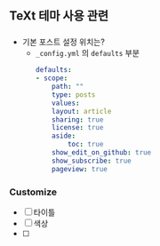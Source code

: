 ## TeXt 테마 사용 관련

### 
- 기본 포스트 설정 위치는?
  - `_config.yml` 의 `defaults` 부분
    ```yml
    defaults:
    - scope:
        path: ""
        type: posts
        values:
        layout: article
        sharing: true
        license: true
        aside:
            toc: true
        show_edit_on_github: true
        show_subscribe: true
        pageview: true
    ```
### Customize
- [ ] 타이틀
- [ ] 색상
- [ ] 